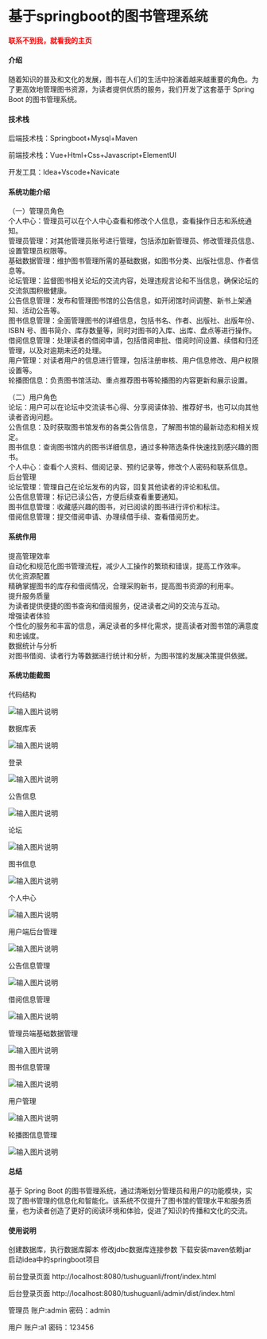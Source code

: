 # 基于springboot的图书管理系统

<h4 style='color:red'>联系不到我，就看我的主页 </h4> 
 
#### 介绍

随着知识的普及和文化的发展，图书在人们的生活中扮演着越来越重要的角色。为了更高效地管理图书资源，为读者提供优质的服务，我们开发了这套基于 Spring Boot 的图书管理系统。

#### 技术栈

后端技术栈：Springboot+Mysql+Maven

前端技术栈：Vue+Html+Css+Javascript+ElementUI

开发工具：Idea+Vscode+Navicate

#### 系统功能介绍

（一）管理员角色  
个人中心：管理员可以在个人中心查看和修改个人信息，查看操作日志和系统通知。  
管理员管理：对其他管理员账号进行管理，包括添加新管理员、修改管理员信息、设置管理员权限等。  
基础数据管理：维护图书管理所需的基础数据，如图书分类、出版社信息、作者信息等。  
论坛管理：监督图书相关论坛的交流内容，处理违规言论和不当信息，确保论坛的交流氛围积极健康。  
公告信息管理：发布和管理图书馆的公告信息，如开闭馆时间调整、新书上架通知、活动公告等。  
图书信息管理：全面管理图书的详细信息，包括书名、作者、出版社、出版年份、ISBN 号、图书简介、库存数量等，同时对图书的入库、出库、盘点等进行操作。  
借阅信息管理：处理读者的借阅申请，包括借阅审批、借阅时间设置、续借和归还管理，以及对逾期未还的处理。  
用户管理：对读者用户的信息进行管理，包括注册审核、用户信息修改、用户权限设置等。  
轮播图信息：负责图书馆活动、重点推荐图书等轮播图的内容更新和展示设置。  

（二）用户角色  
论坛：用户可以在论坛中交流读书心得、分享阅读体验、推荐好书，也可以向其他读者咨询问题。  
公告信息：及时获取图书馆发布的各类公告信息，了解图书馆的最新动态和相关规定。  
图书信息：查询图书馆内的图书详细信息，通过多种筛选条件快速找到感兴趣的图书。  
个人中心：查看个人资料、借阅记录、预约记录等，修改个人密码和联系信息。  
后台管理  
论坛管理：管理自己在论坛发布的内容，回复其他读者的评论和私信。  
公告信息管理：标记已读公告，方便后续查看重要通知。  
图书信息管理：收藏感兴趣的图书，对已阅读的图书进行评价和标注。  
借阅信息管理：提交借阅申请、办理续借手续、查看借阅历史。  

#### 系统作用

提高管理效率  
自动化和规范化图书管理流程，减少人工操作的繁琐和错误，提高工作效率。  
优化资源配置  
精确掌握图书的库存和借阅情况，合理采购新书，提高图书资源的利用率。  
提升服务质量  
为读者提供便捷的图书查询和借阅服务，促进读者之间的交流与互动。  
增强读者体验  
个性化的服务和丰富的信息，满足读者的多样化需求，提高读者对图书馆的满意度和忠诚度。  
数据统计与分析  
对图书借阅、读者行为等数据进行统计和分析，为图书馆的发展决策提供依据。  

#### 系统功能截图

代码结构

![输入图片说明](images/6f8d3e9a9ddead58916c0f89099a48b.png)

数据库表

![输入图片说明](images/059b788eb0ae3e6b69b5e9515fc3991.png)

登录

![输入图片说明](images/3ca78d61b9e25cf5813804a88055054.png)

公告信息

![输入图片说明](images/96c044007e70dd4d9a149112dd3ae7f.png)

论坛

![输入图片说明](images/11f12079e173d5b33abf616a6ea821d.png)

图书信息

![输入图片说明](images/9af8850ec3412e18cebab2d91d939b3.png)

个人中心

![输入图片说明](images/c8f2ae257f4cef9ec20abb4e8a20180.png)

用户端后台管理

![输入图片说明](images/5dd08641865d5edcf43b023769bc31b.png)

公告信息管理

![输入图片说明](images/4da1b1b235b535af739b7b6dea7fc20.png)

借阅信息管理

![输入图片说明](images/5f4444aedd16fcd1a8368b8084f5dcc.png)

管理员端基础数据管理

![输入图片说明](images/307ef8aa40ac65d31db8f03dfe49b06.png)

图书信息管理

![输入图片说明](images/c3aaedd54d0fe7449713cd394a515f5.png)

用户管理

![输入图片说明](images/2055d79638f06e4ef2d49d224506e8b.png)

轮播图信息管理

![输入图片说明](images/54c81638140254f93ae203bf88c5680.png)

#### 总结

基于 Spring Boot 的图书管理系统，通过清晰划分管理员和用户的功能模块，实现了图书管理的信息化和智能化。该系统不仅提升了图书馆的管理水平和服务质量，也为读者创造了更好的阅读环境和体验，促进了知识的传播和文化的交流。

#### 使用说明

创建数据库，执行数据库脚本 修改jdbc数据库连接参数 下载安装maven依赖jar 启动idea中的springboot项目

前台登录页面
http://localhost:8080/tushuguanli/front/index.html

后台登录页面
http://localhost:8080/tushuguanli/admin/dist/index.html

管理员				账户:admin 		密码：admin

用户				账户:a1 		密码：123456
